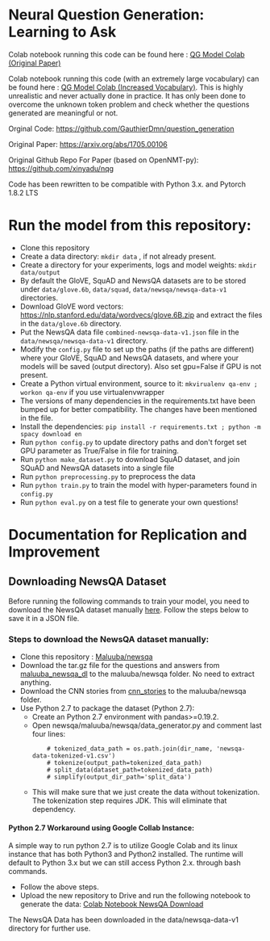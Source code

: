 # Neural Question Generation: Learning to Ask

Colab notebook running this code can be found here :
[QG Model Colab (Original Paper)](https://colab.research.google.com/drive/1F30bp_4lKZzwHszCR2fkW4A4S8PgP-eV?usp=sharing)

Colab notebook running this code (with an extremely large vocabulary) can be found here : [QG Model Colab (Increased Vocabulary)](https://colab.research.google.com/drive/1Hd4G6OMjtPrGITSwWJ2wAk0pzfLfVftu?usp=sharing).
This is highly unrealistic and never actually done in practice. It has only been done to overcome the unknown token problem and check whether the questions generated are meaningful or not.

Orginal Code: https://github.com/GauthierDmn/question_generation

Original Paper: https://arxiv.org/abs/1705.00106

Original Github Repo For Paper (based on OpenNMT-py): https://github.com/xinyadu/nqg

Code has been rewritten to be compatible with Python 3.x. and Pytorch 1.8.2 LTS
# Run the model from this repository:
* Clone this repository
* Create a data directory: `mkdir data` , if not already present.
* Create a directory for your experiments, logs and model weights: `mkdir data/output`
* By default the GloVE, SquAD and NewsQA datasets are to be stored under 
`data/glove.6b`, 
`data/squad`, 
`data/newsqa/newsqa-data-v1` directories.
* Download GloVE word vectors: https://nlp.stanford.edu/data/wordvecs/glove.6B.zip and extract the files in the `data/glove.6b` directory.
* Put the NewsQA data file `combined-newsqa-data-v1.json` file in the `data/newsqa/newsqa-data-v1` directory. 
* Modify the `config.py` file to set up the paths (if the paths are different) where your GloVE, SquAD and NewsQA datasets, and where your models will be saved (output directory). Also set gpu=False if GPU is not present. 
* Create a Python virtual environment, source to it: `mkvirualenv qa-env ; workon qa-env` if you use virtualenvwrapper
* The versions of many dependencies in the requirements.txt have been bumped up for better compatibility. The changes have been mentioned in the file.
* Install the dependencies: `pip install -r requirements.txt ; python -m spacy download en`
* Run `python config.py` to update directory paths and don't forget set GPU parameter as True/False in file for training.
* Run `python make_dataset.py` to download SquAD dataset, and join SQuAD and NewsQA datasets into a single file
* Run `python preprocessing.py` to preprocess the data
* Run `python train.py` to train the model with hyper-parameters found in `config.py`
* Run `python eval.py` on a test file to generate your own questions!

# Documentation for Replication and Improvement
## Downloading NewsQA Dataset
Before running the following commands to train your model, you need to download the NewsQA dataset manually [here](https://github.com/Maluuba/newsqa). Follow the steps below to save it in a JSON file.

### Steps to download the NewsQA dataset manually:
* Clone this repository : [Maluuba/newsqa](https://github.com/Maluuba/newsqa)
* Download the tar.gz file for the questions and answers from [maluuba_newsqa_dl](https://msropendata.com/datasets/939b1042-6402-4697-9c15-7a28de7e1321) to the maluuba/newsqa folder. No need to extract anything.
* Download the CNN stories from [cnn_stories](http://cs.nyu.edu/~kcho/DMQA/) to the maluuba/newsqa folder.
* Use Python 2.7 to package the dataset (Python 2.7):
    * Create an Python 2.7 environment with pandas>=0.19.2.
    * Open newsqa/maluuba/newsqa/data_generator.py and comment last four lines:
      ```
          # tokenized_data_path = os.path.join(dir_name, 'newsqa-data-tokenized-v1.csv')
          # tokenize(output_path=tokenized_data_path)
          # split_data(dataset_path=tokenized_data_path)
          # simplify(output_dir_path='split_data')
      ```
    * This will make sure that we just create the data without tokenization. The tokenization step requires JDK. This will eliminate that dependency.
    

#### Python 2.7 Workaround using Google Collab Instance:
A simple way to run python 2.7 is to utilize Google Colab and its linux instance that has both Python3 and Python2 installed. 
The runtime will default to Python 3.x but we can still access Python 2.x. through bash commands. 
* Follow the above steps. 
* Upload the new repository to Drive and run the following notebook to generate the data: [Colab Notebook NewsQA Download](https://colab.research.google.com/drive/1KVKnLXeicWt1qYzBoblqak-ZM6EQ6l-b?usp=sharing)

The NewsQA Data has been downloaded in the data/newsqa-data-v1 directory for further use.
